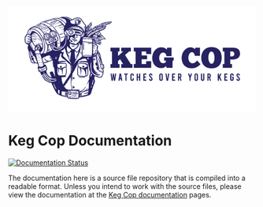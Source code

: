 [![Keg Cop Logo](https://github.com/lbussy/keg-cop/raw/master/logos/readmeheader.jpg "Keg Cop")](http://www.kegcop.com/)

# Keg Cop Documentation

[![Documentation Status](https://readthedocs.org/projects/keg-cop/badge/?version=latest)](https://keg-cop.readthedocs.io/en/latest/?badge=latest)

The documentation here is a source file repository that is compiled into a readable format. Unless you intend to work with the source files, please view the documentation at the [Keg Cop documentation](https://docs.kegcop.com) pages.
